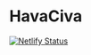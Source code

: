 # HavaCiva

[![Netlify Status](https://api.netlify.com/api/v1/badges/6f3d60b0-e19e-4064-9ae0-8160fffcbe5b/deploy-status)](https://app.netlify.com/sites/havaciva/deploys)